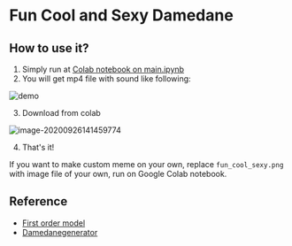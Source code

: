 # Fun Cool and Sexy Damedane



## How to use it?

1. Simply run at [Colab notebook on main.ipynb](https://colab.research.google.com/github/kiluss2/Fun_Cool_Sexy_Damedane/blob/master/main.ipynb)
2. You will get mp4 file with sound like following:

![demo](./img/demo.gif)

3. Download from colab 

![image-20200926141459774](./img/image-20200926141459774.png)

4. That's it!

If you want to make custom meme on your own, replace `fun_cool_sexy.png` with image file of your own, run on Google Colab notebook.

## Reference

* [First order model](https://github.com/AliaksandrSiarohin/first-order-model)
* [Damedanegenerator](https://github.com/Warhawk947/DameDaneGenerator)

